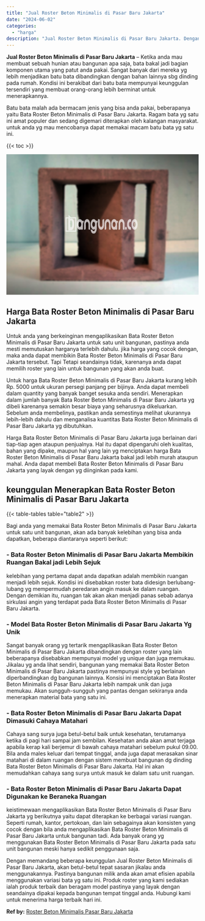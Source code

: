 ```yaml
---
title: "Jual Roster Beton Minimalis di Pasar Baru Jakarta"
date: "2024-06-02"
categories: 
  - "harga"
description: "Jual Roster Beton Minimalis di Pasar Baru Jakarta. Dengan memandang beberapa keunggulan Jual Roster Beton Minimalis di Pasar Baru Jakarta, akan betul-betul t..."
---
```


**Jual Roster Beton Minimalis di Pasar Baru Jakarta** – Ketika anda mau membuat sebuah hunian atau bangunan apa saja, bata bakal jadi bagian komponen utama yang patut anda pakai. Sangat banyak dari mereka yg lebih menjadikan batu bata dibandingkan dengan bahan lainnya sbg dinding pada rumah. Kondisi ini berakibat dari batu bata mempunyai keunggulan tersendiri yang membuat orang-orang lebih berminat untuk menerapkannya.

Batu bata malah ada bermacam jenis yang bisa anda pakai, beberapanya yaitu Bata Roster Beton Minimalis di Pasar Baru Jakarta. Ragam bata yg satu ini amat populer dan sedang digemari diterapkan oleh kalangan masyarakat. untuk anda yg mau mencobanya dapat memakai macam batu bata yg satu ini.

{{< toc >}}

![Jual Roster Beton Minimalis di Pasar Baru Jakarta](/images/bata-roster-minimalis-38.png)

## Harga Bata Roster Beton Minimalis di Pasar Baru Jakarta

Untuk anda yang berkeinginan mengaplikasikan Bata Roster Beton Minimalis di Pasar Baru Jakarta untuk satu unit bangunan, pastinya anda mesti memutuskan harganya terlebih dahulu. jika harga yang cocok dengan, maka anda dapat membikin Bata Roster Beton Minimalis di Pasar Baru Jakarta tersebut. Tapi Tetapi seandainya tidak, karenanya anda dapat memilih roster yang lain untuk bangunan yang akan anda buat.

Untuk harga Bata Roster Beton Minimalis di Pasar Baru Jakarta kurang lebih Rp. 5000 untuk ukuran persegi panjang per bijinya. Anda dapat membeli dalam quantity yang banyak banget sesuka anda sendiri. Menerapkan dalam jumlah banyak Bata Roster Beton Minimalis di Pasar Baru Jakarta yg dibeli karenanya semakin besar biaya yang seharusnya dikeluarkan. Sebelum anda membelinya, pastikan anda semestinya melihat ukurannya lebih-lebih dahulu dan menganalisa kuantitas Bata Roster Beton Minimalis di Pasar Baru Jakarta yg dibutuhkan.

Harga Bata Roster Beton Minimalis di Pasar Baru Jakarta juga berlainan dari tiap-tiap agen ataupun penjualnya. Hal itu dapat dipengaruhi oleh kualitas, bahan yang dipake, maupun hal yang lain yg menciptakan harga Bata Roster Beton Minimalis di Pasar Baru Jakarta bakal jadi lebih murah ataupun mahal. Anda dapat membeli Bata Roster Beton Minimalis di Pasar Baru Jakarta yang layak dengan yg diinginkan pada kami.

## keunggulan Menerapkan Bata Roster Beton Minimalis di Pasar Baru Jakarta

{{< table-tables table="table2" >}}

Bagi anda yang memakai Bata Roster Beton Minimalis di Pasar Baru Jakarta untuk satu unit bangunan, akan ada banyak kelebihan yang bisa anda dapatkan, beberapa diantaranya seperti berikut:

### \- Bata Roster Beton Minimalis di Pasar Baru Jakarta Membikin Ruangan Bakal jadi Lebih Sejuk

kelebihan yang pertama dapat anda dapatkan adalah membikin ruangan menjadi lebih sejuk. Kondisi ini disebabkan roster bata didesign berlubang-lubang yg mempermudah peredaran angin masuk ke dalam ruangan. Dengan demikian itu, ruangan tak akan akan menjadi panas sebab adanya sirkulasi angin yang terdapat pada Bata Roster Beton Minimalis di Pasar Baru Jakarta.

### \- Model Bata Roster Beton Minimalis di Pasar Baru Jakarta Yg Unik

Sangat banyak orang yg tertarik mengaplikasikan Bata Roster Beton Minimalis di Pasar Baru Jakarta dibandingkan dengan roster yang lain beberapanya disebabkan mempunyai model yg unique dan juga memukau. Jikalau yg anda lihat sendiri, bangunan yang memakai Bata Roster Beton Minimalis di Pasar Baru Jakarta pastinya mempunyai style yg berlainan diperbandingkan dg bangunan lainnya. Konsisi ini menciptakan Bata Roster Beton Minimalis di Pasar Baru Jakarta lebih nampak unik dan juga memukau. Akan sungguh-sungguh yang pantas dengan sekiranya anda menerapkan material bata yang satu ini.

### \- Bata Roster Beton Minimalis di Pasar Baru Jakarta Dapat Dimasuki Cahaya Matahari

Cahaya sang surya juga betul-betul baik untuk kesehatan, terutamanya ketika di pagi hari sampai jam sembilan. Kesehatan anda akan amat terjaga apabila kerap kali berjemur di bawah cahaya matahari sebelum pukul 09.00. Bila anda males keluar dari tempat tinggal, anda juga dapat merasakan sinar matahari di dalam ruangan dengan sistem membuat bangunan dg dinding Bata Roster Beton Minimalis di Pasar Baru Jakarta. Hal ini akan memudahkan cahaya sang surya untuk masuk ke dalam satu unit ruangan.

### \- Bata Roster Beton Minimalis di Pasar Baru Jakarta Dapat Digunakan ke Beraneka Ruangan

keistimewaan mengaplikasikan Bata Roster Beton Minimalis di Pasar Baru Jakarta yg berikutnya yaitu dapat diterapkan ke berbagai variasi ruangan. Seperti rumah, kantor, pertokoan, dan lain sebagainya akan konsisten yang cocok dengan bila anda mengaplikasikan Bata Roster Beton Minimalis di Pasar Baru Jakarta untuk bangunan tadi. Ada banyak orang yg menggunakan Bata Roster Beton Minimalis di Pasar Baru Jakarta pada satu unit bangunan meski hanya sedikit penggunaan saja.

Dengan memandang beberapa keunggulan Jual Roster Beton Minimalis di Pasar Baru Jakarta, akan betul-betul tepat sasaran jikalau anda menggunakannya. Pastinya bangunan milik anda akan amat efisien apabila menggunakan variasi bata yg satu ini. Produk roster yang kami sediakan ialah produk terbaik dan beragam model pastinya yang layak dengan seandainya dipakai kepada bangunan tempat tinggal anda. Hubungi kami untuk menerima harga terbaik hari ini.

**Ref by:** [Roster Beton Minimalis Pasar Baru Jakarta](https://id.wikipedia.org/wiki/Roster)
